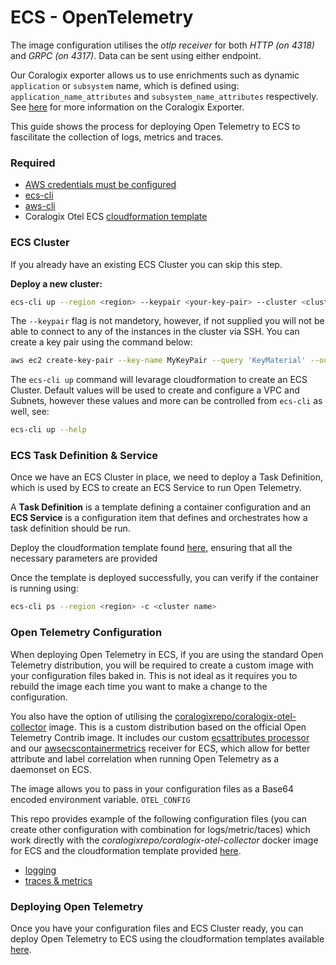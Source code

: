# ECS - OpenTelemetry

The image configuration utilises the *otlp receiver* for both *HTTP (on 4318)* and *GRPC (on 4317)*. Data can be sent using either endpoint.

Our Coralogix exporter allows us to use enrichments such as dynamic `application` or `subsystem` name, which is defined using: `application_name_attributes` and `subsystem_name_attributes` respectively. See [here](https://github.com/open-telemetry/opentelemetry-collector-contrib/tree/main/exporter/coralogixexporter) for more information on the Coralogix Exporter.

This guide shows the process for deploying Open Telemetry to ECS to fascilitate the collection of logs, metrics and traces.

### Required

- [AWS credentials must be configured](https://docs.aws.amazon.com/sdk-for-java/v1/developer-guide/setup-credentials.html)
- [ecs-cli](https://github.com/aws/amazon-ecs-cli#installing)
- [aws-cli](https://docs.aws.amazon.com/cli/latest/userguide/getting-started-install.html)
- Coralogix Otel ECS [cloudformation template](https://github.com/coralogix/cloudformation-coralogix-aws/blob/master/opentelemetry/ecs-ec2/README.md)

### ECS Cluster

If you already have an existing ECS Cluster you can skip this step.

**Deploy a new cluster:**

```sh
ecs-cli up --region <region> --keypair <your-key-pair> --cluster <cluster-name> --size <no. of instances> --capability-iam 
```

The `--keypair` flag is not mandetory, however, if not supplied you will not be able to connect to any of the instances in the cluster via SSH. You can create a key pair using the command below:

```sh
aws ec2 create-key-pair --key-name MyKeyPair --query 'KeyMaterial' --output text > MyKeyPair.pem
```

The `ecs-cli up` command will levarage cloudformation to create an ECS Cluster. Default values will be used to create and configure a VPC and Subnets, however these values and more can be controlled from `ecs-cli` as well, see:

```sh
ecs-cli up --help
```

### ECS Task Definition & Service

Once we have an ECS Cluster in place, we need to deploy a Task Definition, which is used by ECS to create an ECS Service to run Open Telemetry.

A **Task Definition** is a template defining a container configuration and an **ECS Service** is a configuration item that defines and orchestrates how a task definition should be run.

Deploy the cloudformation template found [here](https://github.com/coralogix/cloudformation-corlaogix-aws/tree/main/opentelemetry/ecs-ec2), ensuring that all the necessary parameters are provided

Once the template is deployed successfully, you can verify if the container is running using:

```sh
ecs-cli ps --region <region> -c <cluster name>
```

### Open Telemetry Configuration

When deploying Open Telemetry in ECS, if you are using the standard Open Telemetry distribution, you will be required to create a custom image with your configuration files baked in. This is not ideal as it requires you to rebuild the image each time you want to make a change to the configuration.

You also have the option of utilising the [coralogixrepo/coralogix-otel-collector](https://hub.docker.com/r/coralogixrepo/coralogix-otel-collector/tags) image. This is a custom distribution based on the official Open Telemetry Contrib image. It includes our custom [ecsattributes processor](https://github.com/coralogix/cloudformation-coralogix-aws/blob/master/opentelemetry/ecs-ec2/components.md#the-ecsattributes-processor) and our [awsecscontainermetrics](https://github.com/coralogix/cloudformation-coralogix-aws/blob/master/opentelemetry/ecs-ec2/components.md#aws-ecs-container-metrics-daemonset-receiver) receiver for ECS, which allow for better attribute and label correlation when running Open Telemetry as a daemonset on ECS.

The image allows you to pass in your configuration files as a Base64 encoded environment variable. `OTEL_CONFIG`

This repo provides example of the following configuration files (you can create other configuration with combination for logs/metric/taces) which work directly with the *coralogixrepo/coralogix-otel-collector* docker image for ECS and the cloudformation template provided [here](https://github.com/coralogix/cloudformation-coralogix-aws/blob/master/opentelemetry/ecs-ec2/README.md).

- [logging](logging.yaml)
- [traces & metrics](config.yaml)

### Deploying Open Telemetry

Once you have your configuration files and ECS Cluster ready, you can deploy Open Telemetry to ECS using the cloudformation templates available [here](https://github.com/coralogix/cloudformation-coralogix-aws/blob/master/opentelemetry/ecs-ec2/README.md).
